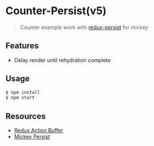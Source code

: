 # Counter-Persist(v5)

> Counter example work with [redux-persist](https://github.com/rt2zz/redux-persist) for mickey

## Features

- Delay render until rehydration complete

## Usage

```bash
$ npm install
$ npm start
```

## Resources

- [Redux Action Buffer](https://github.com/rt2zz/redux-action-buffer#redux-persist-example)
- [Mickey Persist](https://github.com/mickeyjsx/mickey-persist)
